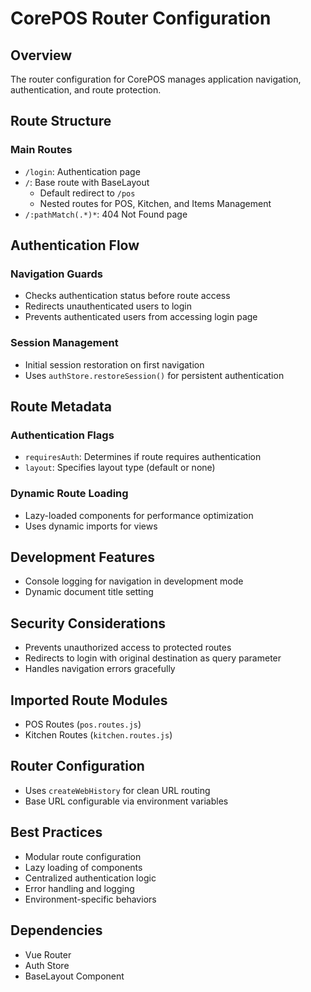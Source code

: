 # CorePOS Router Configuration

## Overview
The router configuration for CorePOS manages application navigation, authentication, and route protection.

## Route Structure

### Main Routes
- `/login`: Authentication page
- `/`: Base route with BaseLayout
  - Default redirect to `/pos`
  - Nested routes for POS, Kitchen, and Items Management
- `/:pathMatch(.*)*`: 404 Not Found page

## Authentication Flow

### Navigation Guards
- Checks authentication status before route access
- Redirects unauthenticated users to login
- Prevents authenticated users from accessing login page

### Session Management
- Initial session restoration on first navigation
- Uses `authStore.restoreSession()` for persistent authentication

## Route Metadata

### Authentication Flags
- `requiresAuth`: Determines if route requires authentication
- `layout`: Specifies layout type (default or none)

### Dynamic Route Loading
- Lazy-loaded components for performance optimization
- Uses dynamic imports for views

## Development Features
- Console logging for navigation in development mode
- Dynamic document title setting

## Security Considerations
- Prevents unauthorized access to protected routes
- Redirects to login with original destination as query parameter
- Handles navigation errors gracefully

## Imported Route Modules
- POS Routes (`pos.routes.js`)
- Kitchen Routes (`kitchen.routes.js`)

## Router Configuration
- Uses `createWebHistory` for clean URL routing
- Base URL configurable via environment variables

## Best Practices
- Modular route configuration
- Lazy loading of components
- Centralized authentication logic
- Error handling and logging
- Environment-specific behaviors

## Dependencies
- Vue Router
- Auth Store
- BaseLayout Component

